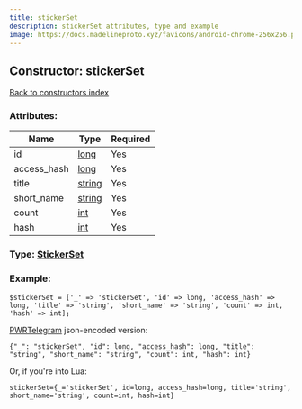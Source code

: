 ```yaml
---
title: stickerSet
description: stickerSet attributes, type and example
image: https://docs.madelineproto.xyz/favicons/android-chrome-256x256.png
---
```

## Constructor: stickerSet  
[Back to constructors index](index.md)



### Attributes:

| Name     |    Type       | Required |
|----------|---------------|----------|
|id|[long](../types/long.md) | Yes|
|access\_hash|[long](../types/long.md) | Yes|
|title|[string](../types/string.md) | Yes|
|short\_name|[string](../types/string.md) | Yes|
|count|[int](../types/int.md) | Yes|
|hash|[int](../types/int.md) | Yes|



### Type: [StickerSet](../types/StickerSet.md)


### Example:

```
$stickerSet = ['_' => 'stickerSet', 'id' => long, 'access_hash' => long, 'title' => 'string', 'short_name' => 'string', 'count' => int, 'hash' => int];
```  

[PWRTelegram](https://pwrtelegram.xyz) json-encoded version:

```
{"_": "stickerSet", "id": long, "access_hash": long, "title": "string", "short_name": "string", "count": int, "hash": int}
```


Or, if you're into Lua:  


```
stickerSet={_='stickerSet', id=long, access_hash=long, title='string', short_name='string', count=int, hash=int}

```


